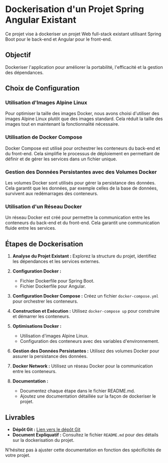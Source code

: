 # Dockerisation d'un Projet Spring Angular Existant

Ce projet vise à dockeriser un projet Web full-stack existant utilisant Spring Boot pour le back-end et Angular pour le front-end.

## Objectif

Dockeriser l'application pour améliorer la portabilité, l'efficacité et la gestion des dépendances.

## Choix de Configuration

### Utilisation d'Images Alpine Linux

Pour optimiser la taille des images Docker, nous avons choisi d'utiliser des images Alpine Linux plutôt que des images standard. Cela réduit la taille des images tout en maintenant la fonctionnalité nécessaire.

### Utilisation de Docker Compose

Docker Compose est utilisé pour orchestrer les conteneurs du back-end et du front-end. Cela simplifie le processus de déploiement en permettant de définir et de gérer les services dans un fichier unique.

### Gestion des Données Persistantes avec des Volumes Docker

Les volumes Docker sont utilisés pour gérer la persistance des données. Cela garantit que les données, par exemple celles de la base de données, survivent aux redémarrages des conteneurs.

### Utilisation d'un Réseau Docker

Un réseau Docker est créé pour permettre la communication entre les conteneurs du back-end et du front-end. Cela garantit une communication fluide entre les services.

## Étapes de Dockerisation

1. **Analyse du Projet Existant :** Explorez la structure du projet, identifiez les dépendances et les services externes.

2. **Configuration Docker :**
   - Fichier Dockerfile pour Spring Boot.
   - Fichier Dockerfile pour Angular.

3. **Configuration Docker Compose :** Créez un fichier `docker-compose.yml` pour orchestrer les conteneurs.

4. **Construction et Exécution :** Utilisez `docker-compose up` pour construire et démarrer les conteneurs.

5. **Optimisations Docker :**
   - Utilisation d'images Alpine Linux.
   - Configuration des conteneurs avec des variables d'environnement.

6. **Gestion des Données Persistantes :** Utilisez des volumes Docker pour assurer la persistance des données.

7. **Docker Network :** Utilisez un réseau Docker pour la communication entre les conteneurs.

8. **Documentation :**
   - Documentez chaque étape dans le fichier README.md.
   - Ajoutez une documentation détaillée sur la façon de dockeriser le projet.

## Livrables

- **Dépôt Git :** [Lien vers le dépôt Git](https://github.com/Akirabane/Docker-TP/tree/main)
- **Document Expliquatif :** Consultez le fichier `README.md` pour des détails sur la dockerisation du projet.

N'hésitez pas à ajuster cette documentation en fonction des spécificités de votre projet.
